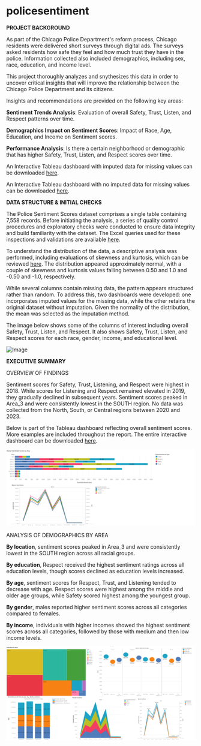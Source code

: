 # policesentiment
**PROJECT BACKGROUND**

As part of the Chicago Police Department's reform process, Chicago residents were delivered short surveys through digital ads. The surveys asked residents how safe they feel and how much trust they have in the police. Information collected also included demographics, including sex, race, education, and income level.

This project thoroughly analyzes and snythesizes this data in order to uncover critical insights that will improve the relationship between the Chicago Police Department and its citizens.

Insights and recommendations are provided on the following key areas:

**Sentiment Trends Analysis**: Evaluation of overall Safety, Trust, Listen, and Respect patterns over time.

**Demographics Impact on Sentiment Scores**: Impact of Race, Age, Education, and Income on Sentiment scores.

**Performance Analysis**: Is there a certain neighborhood or demographic that has higher Safety, Trust, Listen, and Respect scores over time.

An Interactive Tableau dashboard with imputed data for missing values can be downloaded [here](https://github.com/puhan63/policesentiment/blob/main/Police%20Sentiment%20New%20Dashboard.twbx).

An Interactive Tableau dashboard with no imputed data for missing values can be downloaded [here](https://github.com/puhan63/policesentiment/blob/main/Police%20Sentiment%20Missing%20Data%20Dashboard.twbx).

**DATA STRUCTURE & INITIAL CHECKS**

The Police Sentiment Scores dataset comprises a single table containing 7,558 records. Before initiating the analysis, a series of quality control procedures and exploratory checks were conducted to ensure data integrity and build familiarity with the dataset. The Excel queries used for these inspections and validations are available [here](https://github.com/puhan63/policesentiment/blob/main/Police%20Sentiment%20Missing%20Data%20Analysis.xlsx).

To understand the distribution of the data, a descriptive analysis was performed, including evaluations of skewness and kurtosis, which can be reviewed [here](https://github.com/puhan63/policesentiment/blob/main/Police%20Sentiment%20Descriptive%20Statistics.xlsx). The distribution appeared approximately normal, with a couple of skewness and kurtosis values falling between 0.50 and 1.0 and -0.50 and -1.0, respectively.

While several columns contain missing data, the pattern appears structured rather than random. To address this, two dashboards were developed: one incorporates imputed values for the missing data, while the other retains the original dataset without imputation. Given the normality of the distribution, the mean was selected as the imputation method.

The image below shows some of the columns of interest including overall Safety, Trust, Listen, and Respect. It also shows Safety, Trust, Listen, and Respect scores for each race, gender, income, and educational level. 

![Image](https://github.com/user-attachments/assets/b2c08ab9-31ac-46f5-9dba-d9ca10cdf83c)

**EXECUTIVE SUMMARY**

OVERVIEW OF FINDINGS

Sentiment scores for Safety, Trust, Listening, and Respect were highest in 2018. While scores for Listening and Respect remained elevated in 2019, they gradually declined in subsequent years. Sentiment scores peaked in Area_3 and were consistently lowest in the SOUTH region. No data was collected from the North, South, or Central regions between 2020 and 2023.

Below is part of the Tableau dashboard reflecting overall sentiment scores. More examples are included throughout the report. The entire interactive dashboard can be downloaded [here](https://github.com/puhan63/policesentiment/blob/main/Police%20Sentiment%20New%20Dashboard.twbx).

![image](https://github.com/puhan63/policesentiment/blob/7acd3300a6ff364132e853e5134536725bb773b6/Overall%20Sentiment%20Scores.png)

ANALYSIS OF DEMOGRAPHICS BY AREA

**By location**, sentiment scores peaked in Area_3 and were consistently lowest in the SOUTH region across all racial groups.

**By education**, Respect received the highest sentiment ratings across all education levels, though scores declined as education levels increased.

**By age**, sentiment scores for Respect, Trust, and Listening tended to decrease with age. Respect scores were highest among the middle and older age groups, while Safety scored highest among the youngest group.

**By gender**, males reported higher sentiment scores across all categories compared to females.

**By income**, individuals with higher incomes showed the highest sentiment scores across all categories, followed by those with medium and then low income levels.

![image](https://github.com/puhan63/policesentiment/blob/edf48ba25949d8685753c8406959c4f4fde8050b/Demographic%20Images.png)
